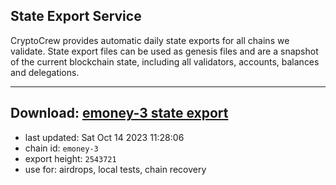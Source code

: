 ## State Export Service
CryptoCrew provides automatic daily state exports for all chains we validate. State export files can be used as genesis files and are a snapshot of the current blockchain state, including all validators, accounts, balances and delegations.

---
**Download: [emoney-3 state export](https://dl.ccvalidators.com/SERVICE/emoney/emoney-3_export_2543721.json)**
---

- last updated: Sat Oct 14 2023 11:28:06
- chain id: `emoney-3`
- export height: `2543721`
- use for: airdrops, local tests, chain recovery

